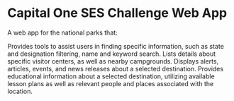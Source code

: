 # Capital One SES Challenge Web App

A web app for the national parks that:

Provides tools to assist users in finding specific information, such as state and designation filtering, name and keyword search.
Lists details about specific visitor centers, as well as nearby campgrounds.
Displays alerts, articles, events, and news releases about a selected destination.
Provides educational information about a selected destination, utilizing available lesson plans as well as relevant people and places associated with the location.
